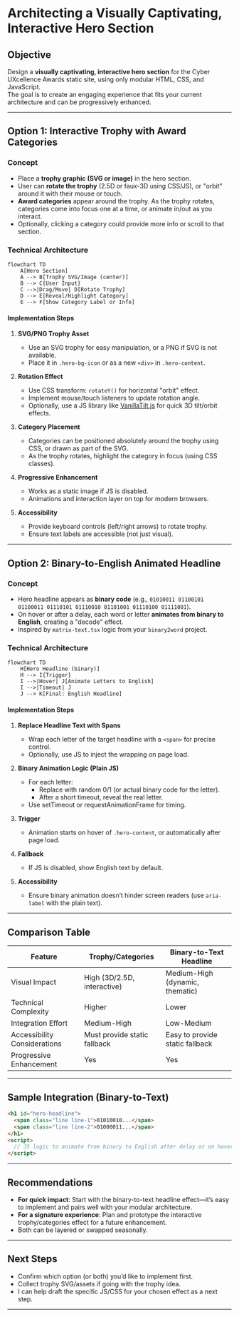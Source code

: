 # Architecting a Visually Captivating, Interactive Hero Section

## Objective

Design a **visually captivating, interactive hero section** for the Cyber UXcellence Awards static site, using only modular HTML, CSS, and JavaScript.  
The goal is to create an engaging experience that fits your current architecture and can be progressively enhanced.

---

## Option 1: Interactive Trophy with Award Categories

### Concept

- Place a **trophy graphic (SVG or image)** in the hero section.
- User can **rotate the trophy** (2.5D or faux-3D using CSS/JS), or "orbit" around it with their mouse or touch.
- **Award categories** appear around the trophy. As the trophy rotates, categories come into focus one at a time, or animate in/out as you interact.
- Optionally, clicking a category could provide more info or scroll to that section.

### Technical Architecture

```mermaid
flowchart TD
    A[Hero Section]
    A --> B[Trophy SVG/Image (center)]
    B --> C{User Input}
    C -->|Drag/Move| D[Rotate Trophy]
    D --> E[Reveal/Highlight Category]
    E --> F[Show Category Label or Info]
```

#### Implementation Steps

1. **SVG/PNG Trophy Asset**
    - Use an SVG trophy for easy manipulation, or a PNG if SVG is not available.
    - Place it in `.hero-bg-icon` or as a new `<div>` in `.hero-content`.

2. **Rotation Effect**
    - Use CSS transform: `rotateY()` for horizontal "orbit" effect.
    - Implement mouse/touch listeners to update rotation angle.
    - Optionally, use a JS library like [VanillaTilt.js](https://micku7zu.github.io/vanilla-tilt.js/) for quick 3D tilt/orbit effects.

3. **Category Placement**
    - Categories can be positioned absolutely around the trophy using CSS, or drawn as part of the SVG.
    - As the trophy rotates, highlight the category in focus (using CSS classes).

4. **Progressive Enhancement**
    - Works as a static image if JS is disabled.
    - Animations and interaction layer on top for modern browsers.

5. **Accessibility**
    - Provide keyboard controls (left/right arrows) to rotate trophy.
    - Ensure text labels are accessible (not just visual).

---

## Option 2: Binary-to-English Animated Headline

### Concept

- Hero headline appears as **binary code** (e.g., `01010011 01100101 01100011 01110101 01110010 01101001 01110100 01111001`).
- On hover or after a delay, each word or letter **animates from binary to English**, creating a "decode" effect.
- Inspired by `matrix-text.tsx` logic from your `binary2word` project.

### Technical Architecture

```mermaid
flowchart TD
    H[Hero Headline (binary)]
    H --> I{Trigger}
    I -->|Hover| J[Animate Letters to English]
    I -->|Timeout| J
    J --> K[Final: English Headline]
```

#### Implementation Steps

1. **Replace Headline Text with Spans**
    - Wrap each letter of the target headline with a `<span>` for precise control.
    - Optionally, use JS to inject the wrapping on page load.

2. **Binary Animation Logic (Plain JS)**
    - For each letter:
        - Replace with random 0/1 (or actual binary code for the letter).
        - After a short timeout, reveal the real letter.
    - Use setTimeout or requestAnimationFrame for timing.

3. **Trigger**
    - Animation starts on hover of `.hero-content`, or automatically after page load.

4. **Fallback**
    - If JS is disabled, show English text by default.

5. **Accessibility**
    - Ensure binary animation doesn’t hinder screen readers (use `aria-label` with the plain text).

---

## Comparison Table

| Feature                         | Trophy/Categories                | Binary-to-Text Headline            |
|----------------------------------|----------------------------------|------------------------------------|
| Visual Impact                   | High (3D/2.5D, interactive)      | Medium-High (dynamic, thematic)    |
| Technical Complexity            | Higher                           | Lower                              |
| Integration Effort              | Medium-High                      | Low-Medium                         |
| Accessibility Considerations    | Must provide static fallback     | Easy to provide static fallback    |
| Progressive Enhancement         | Yes                              | Yes                                |

---

## Sample Integration (Binary-to-Text)

```html
<h1 id="hero-headline">
  <span class="line line-1">01010010...</span>
  <span class="line line-2">01000011...</span>
</h1>
<script>
  // JS logic to animate from binary to English after delay or on hover
</script>
```

---

## Recommendations

- **For quick impact**: Start with the binary-to-text headline effect—it’s easy to implement and pairs well with your modular architecture.
- **For a signature experience**: Plan and prototype the interactive trophy/categories effect for a future enhancement.
- Both can be layered or swapped seasonally.

---

## Next Steps

- Confirm which option (or both) you’d like to implement first.
- Collect trophy SVG/assets if going with the trophy idea.
- I can help draft the specific JS/CSS for your chosen effect as a next step.

---